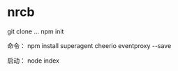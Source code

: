 # nrcb

git clone ...
npm init 

命令：
npm install superagent cheerio eventproxy --save

启动：
node index
